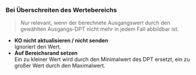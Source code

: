 ﻿### Bei Überschreiten des Wertebereichs

> *Nur* relevant, wenn der berechnete Ausgangswert durch den gewählten Ausgangs-DPT nicht mehr in jedem Fall abbildbar ist.

- **KO nicht aktualisieren / nicht senden**  
  Ignoriert den Wert.
- **Auf Bereichsrand setzen**  
  Ein zu kleiner Wert wird durch den Minimalwert des DPT ersetzt, ein zu großer Wert durch den Maximalwert.

